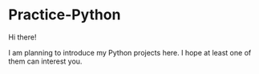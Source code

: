 # Practice-Python
Hi there!

I am planning to introduce my Python projects here. I hope at least one of them can interest you.
